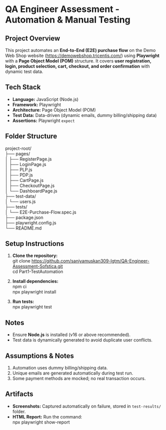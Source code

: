 # QA Engineer Assessment - Automation & Manual Testing

## Project Overview
This project automates an **End-to-End (E2E) purchase flow** on the Demo Web Shop website (https://demowebshop.tricentis.com/) using **Playwright** with a **Page Object Model (POM)** structure. It covers **user registration, login, product selection, cart, checkout, and order confirmation** with dynamic test data.

## Tech Stack
- **Language:** JavaScript (Node.js)  
- **Framework:** Playwright  
- **Architecture:** Page Object Model (POM)  
- **Test Data:** Data-driven (dynamic emails, dummy billing/shipping data)  
- **Assertions:** Playwright `expect`

## Folder Structure
project-root/  
├── pages/  
│   ├── RegisterPage.js  
│   ├── LoginPage.js  
│   ├── PLP.js  
│   ├── PDP.js  
│   ├── CartPage.js  
│   ├── CheckoutPage.js  
│   └── DashboardPage.js  
├── test-data/  
│   └── users.js  
├── tests/  
│   └── E2E-Purchase-Flow.spec.js  
├── package.json  
├── playwright.config.js  
└── README.md

## Setup Instructions
1. **Clone the repository:**  
git clone https://github.com/saniyamuskan309-lgtm/QA-Engineer-Assessment-Sofstica.git  
cd Part1-TestAutomation  

2. **Install dependencies:**  
npm ci  
npx playwright install  

3. **Run tests:**  
npx playwright test  

## Notes
- Ensure **Node.js** is installed (v16 or above recommended).  
- Test data is dynamically generated to avoid duplicate user conflicts.  

## Assumptions & Notes
1. Automation uses dummy billing/shipping data.  
2. Unique emails are generated automatically during test run.  
3. Some payment methods are mocked; no real transaction occurs.  

## Artifacts
- **Screenshots:** Captured automatically on failure, stored in `test-results/` folder.  
- **HTML Report:** Run the command:  
npx playwright show-report
